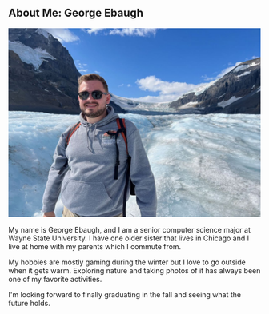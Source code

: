 ## About Me: George Ebaugh

![George](george.jpg)

My name is George Ebaugh, and I am a senior computer science major at Wayne State University. I have one older sister that lives in Chicago and I live at home with my parents which I commute from.

My hobbies are mostly gaming during the winter but I love to go outside when it gets warm. Exploring nature and taking photos of it has always been one of my favorite activities.

I'm looking forward to finally graduating in the fall and seeing what the future holds.